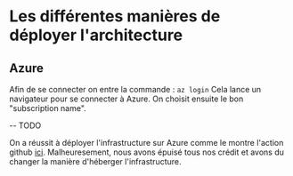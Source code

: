 # Les différentes manières de déployer l'architecture

## Azure

Afin de se connecter on entre la commande : 
```az login```
Cela lance un navigateur pour se connecter à Azure.
On choisit ensuite le bon "subscription name".

-- TODO

On a réussit à déployer l'infrastructure sur Azure comme le montre l'action github [ici](https://github.com/RicardMatteo/WebGoat-LOG8100/actions/runs/12323630687/job/34399700211). Malheuresement, nous avons épuisé tous nos crédit et avons du changer la manière d'héberger l'infrastructure.
